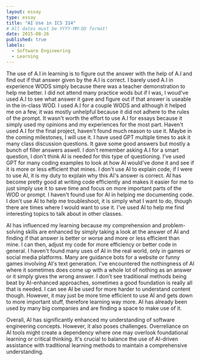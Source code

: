 ```yaml
---
layout: essay
type: essay
title: "AI Use in ICS 314"
# All dates must be YYYY-MM-DD format!
date: 2015-08-26
published: true
labels:
  - Software Engineering
  - Learning
---
```


  The use of A.I in learning is to figure out the answer with the help of A.I and find out if that answer given by the A.I is correct. I barely used A.I in experience WODS simply because there was a teacher demonstration to help me better. I did not attend many practice wods but if I was, I woud've used A.I to see what answer it gave and figure out if that answer is useable in the in-class WOD. I used A.I for a couple WODS and although it helped me on a few, it was mostly unhelpful because it did not adhere to the rules of the prompt. It wasn't worth the effort to use A.I for essays because it simply used my opinions and my experiences for the most part. Haven't used A.I for the final project, haven't found much reason to use it. Maybe in the coming milestones, I will use it. I have used GPT multiple times to ask it many class discussion questions. It gave some good answers but mostly a bunch of filler answers aswell. I don't remember asking A.I for a smart question, I don't think AI is needed for this type of questioning. I've used GPT for many coding examples to look at how AI would've done it and see if it is more or less efficient that mines. I don't use AI to explain code, if I were to use AI, it is my duty to explain why this AI's answer is correct. AI has become pretty good at writing code efficiently and makes it easier for me to just simply use it to save time and focus on more important parts of the WOD or prompt. I haven't found use for AI in helping me documenting code. I don't use AI to help me troubleshoot, it is simply what I want to do, though there are times where I would want to use it. I've used AI to help me find interesting topics to talk about in other classes. 

  AI has influenced my learning because my comprehension and problem-solving skills are enhanced by simply taking a look at the answer of AI and finding if that answer is better or worse and more or less efficient than mine. I can then, adjust my code for more efficiency or better code in general. I haven't found many uses of AI in the real world, only in games or social media platforms. Many are guidance bots for a website or funny games involving AI's text generation. I've encountered the nothingness of AI where it sometimes does come up with a whole lot of nothing as an answer or it simply gives the wrong answer. I don't see traditional methods being beat by AI-enhanced approaches, sometimes a good foundation is really all that is needed. I can see AI be used for more harder to understand content though. However, it may just be more time efficient to use AI and gets down to more important stuff, therefore learning way more. AI has already been used by many big companies and are finding a space to make use of it. 
  
  Overall, AI has significantly enhanced my understanding of software engineering concepts. However, it also poses challenges. Overreliance on AI tools might create a dependency where one may overlook foundational learning or critical thinking. It's crucial to balance the use of AI-driven assistance with traditional learning methods to maintain a comprehensive understanding.
